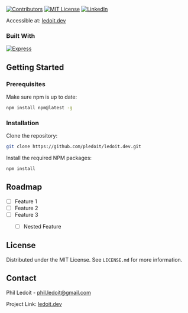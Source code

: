 <!-- Improved compatibility of back to top link: See: https://github.com/othneildrew/Best-README-Template/pull/73 -->
<a name="readme-top"></a>
<!-- PROJECT SHIELDS -->
<!--
*** I'm using markdown "reference style" links for readability.
*** Reference links are enclosed in brackets [ ] instead of parentheses ( ).
*** See the bottom of this document for the declaration of the reference variables
*** for contributors-url, forks-url, etc. This is an optional, concise syntax you may use.
*** https://www.markdownguide.org/basic-syntax/#reference-style-links
-->
<!-- [![Stargazers][stars-shield]][stars-url] -->
<!-- [![Issues][issues-shield]][issues-url] -->
[![Contributors][contributors-shield]][contributors-url]
[![MIT License][license-shield]][license-url]
[![LinkedIn][linkedin-shield]][linkedin-url]

Accessible at: [ledoit.dev](https://ledoit.dev)

### Built With

[![Express][Express.js]][Express-url]

<!-- GETTING STARTED -->
## Getting Started

### Prerequisites

Make sure npm is up to date:  
  ```sh
  npm install npm@latest -g
  ```

### Installation

Clone the repository:
   ```sh
   git clone https://github.com/pledoit/ledoit.dev.git
   ```
Install the required NPM packages:
   ```sh
   npm install
   ```



<!-- ROADMAP -->
## Roadmap

- [ ] Feature 1
- [ ] Feature 2
- [ ] Feature 3
    - [ ] Nested Feature


<!-- LICENSE -->
## License

Distributed under the MIT License. See `LICENSE.md` for more information.


<!-- CONTACT -->
## Contact

Phil Ledoit - phil.ledoit@gmail.com

Project Link: [ledoit.dev](https://ledoit.dev)



<!-- MARKDOWN LINKS & IMAGES -->
<!-- https://www.markdownguide.org/basic-syntax/#reference-style-links -->
[contributors-shield]: https://img.shields.io/github/contributors/pledoit/ledoit.dev.svg?style=for-the-badge
[contributors-url]: https://github.com/pledoit/ledoit.dev/graphs/contributors
[forks-shield]: https://img.shields.io/github/forks/pledoit/ledoit.dev.svg?style=for-the-badge
[forks-url]: https://github.com/pledoit/ledoit.dev/network/members
[stars-shield]: https://img.shields.io/github/stars/pledoit/ledoit.dev.svg?style=for-the-badge
[stars-url]: https://github.com/pledoit/ledoit.dev/stargazers
[issues-shield]: https://img.shields.io/github/issues/pledoit/ledoit.dev.svg?style=for-the-badge
[issues-url]: https://github.com/pledoit/ledoit.dev/issues
[license-shield]: https://img.shields.io/github/license/pledoit/ledoit.dev.svg?style=for-the-badge
[license-url]: https://github.com/pledoit/ledoit.dev/blob/master/LICENSE.md
[linkedin-shield]: https://img.shields.io/badge/-LinkedIn-black.svg?style=for-the-badge&logo=linkedin&colorB=555
[linkedin-url]: https://linkedin.com/in/phil-ledoit
[product-screenshot]: images/screenshot.png
[Next.js]: https://img.shields.io/badge/next.js-000000?style=for-the-badge&logo=nextdotjs&logoColor=white
[Next-url]: https://nextjs.org/
[React.js]: https://img.shields.io/badge/React-20232A?style=for-the-badge&logo=react&logoColor=61DAFB
[React-url]: https://reactjs.org/
[Vue.js]: https://img.shields.io/badge/Vue.js-35495E?style=for-the-badge&logo=vuedotjs&logoColor=4FC08D
[Vue-url]: https://vuejs.org/
[Angular.io]: https://img.shields.io/badge/Angular-DD0031?style=for-the-badge&logo=angular&logoColor=white
[Angular-url]: https://angular.io/
[Svelte.dev]: https://img.shields.io/badge/Svelte-4A4A55?style=for-the-badge&logo=svelte&logoColor=FF3E00
[Svelte-url]: https://svelte.dev/
[Laravel.com]: https://img.shields.io/badge/Laravel-FF2D20?style=for-the-badge&logo=laravel&logoColor=white
[Laravel-url]: https://laravel.com
[Bootstrap.com]: https://img.shields.io/badge/Bootstrap-563D7C?style=for-the-badge&logo=bootstrap&logoColor=white
[Bootstrap-url]: https://getbootstrap.com
[JQuery.com]: https://img.shields.io/badge/jQuery-0769AD?style=for-the-badge&logo=jquery&logoColor=white
[JQuery-url]: https://jquery.com 
[Express.js]: https://img.shields.io/badge/express.js-000000?style=for-the-badge&logo=express&logoColor=white
[Express-url]: https://www.expressjs.com